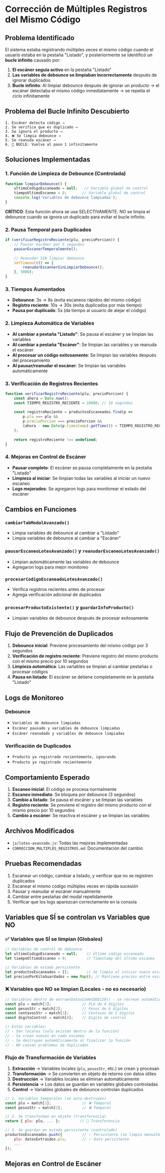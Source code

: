 # Corrección de Múltiples Registros del Mismo Código

## Problema Identificado
El sistema estaba registrando múltiples veces el mismo código cuando el usuario estaba en la pestaña "Listado", y posteriormente se identificó un **bucle infinito** causado por:

1. **El escáner seguía activo** en la pestaña "Listado"
2. **Las variables de debounce se limpiaban incorrectamente** después de ignorar duplicados
3. **Bucle infinito**: Al limpiar debounce después de ignorar un producto → el escáner detectaba el mismo código inmediatamente → se repetía el ciclo infinitamente

## Problema del Bucle Infinito Descubierto
```
1. Escáner detecta código → 
2. Se verifica que es duplicado → 
3. Se ignora el producto → 
4. ❌ Se limpia debounce → 
5. Se reanuda escáner → 
6. 🔄 BUCLE: Vuelve al paso 1 infinitamente
```

## Soluciones Implementadas

### 1. Función de Limpieza de Debounce (Controlada)
```javascript
function limpiarDebounce() {
    ultimoCodigoEscaneado = null;   // Variable global de control
    tiempoUltimoEscaneo = 0;       // Variable global de control
    console.log('Variables de debounce limpiadas');
}
```

**CRÍTICO**: Esta función ahora se usa SELECTIVAMENTE. NO se limpia el debounce cuando se ignora un duplicado para evitar el bucle infinito.

### 2. Pausa Temporal para Duplicados
```javascript
if (verificarRegistroReciente(plu, precioPorcion)) {
    // Pausar escáner por 5 segundos
    pausarEscanerTemporalmente();
    
    // Reanudar SIN limpiar debounce
    setTimeout(() => {
        reanudarEscannerSinLimpiarDebounce();
    }, 5000);
}
```

### 3. Tiempos Aumentados
- **Debounce**: 3s → 8s (evita escaneos rápidos del mismo código)
- **Registro reciente**: 10s → 30s (evita duplicados por más tiempo)
- **Pausa por duplicado**: 5s (da tiempo al usuario de alejar el código)

### 2. Limpieza Automática de Variables
- **Al cambiar a pestaña "Listado"**: Se pausa el escáner y se limpian las variables
- **Al cambiar a pestaña "Escáner"**: Se limpian las variables y se reanuda el escáner
- **Al procesar un código exitosamente**: Se limpian las variables después del procesamiento
- **Al pausar/reanudar el escáner**: Se limpian las variables automáticamente

### 3. Verificación de Registros Recientes
```javascript
function verificarRegistroReciente(plu, precioPorcion) {
    const ahora = Date.now();
    const TIEMPO_REGISTRO_RECIENTE = 10000; // 10 segundos
    
    const registroReciente = productosEscaneados.find(p => 
        p.plu === plu && 
        p.precioPorcion === precioPorcion &&
        (ahora - new Date(p.timestamp).getTime()) < TIEMPO_REGISTRO_RECIENTE
    );
    
    return registroReciente !== undefined;
}
```

### 4. Mejoras en Control de Escáner
- **Pausar completo**: El escáner se pausa completamente en la pestaña "Listado"
- **Limpieza al iniciar**: Se limpian todas las variables al iniciar un nuevo escaneo
- **Logs mejorados**: Se agregaron logs para monitorear el estado del escáner

## Cambios en Funciones

### `cambiarTabModalAvanzado()`
- Limpia variables de debounce al cambiar a "Listado"
- Limpia variables de debounce al cambiar a "Escáner"

### `pausarEscaneoLotesAvanzado()` y `reanudarEscaneoLotesAvanzado()`
- Limpian automáticamente las variables de debounce
- Agregaron logs para mejor monitoreo

### `procesarCodigoEscaneadoLotesAvanzado()`
- Verifica registros recientes antes de procesar
- Agrega verificación adicional de duplicados

### `procesarProductoExistente()` y `guardarInfoProducto()`
- Limpian variables de debounce después de procesar exitosamente

## Flujo de Prevención de Duplicados

1. **Debounce inicial**: Previene procesamiento del mismo código por 3 segundos
2. **Verificación de registro reciente**: Previene registro del mismo producto con el mismo precio por 10 segundos
3. **Limpieza automática**: Las variables se limpian al cambiar pestañas o procesar códigos
4. **Pausa en listado**: El escáner se detiene completamente en la pestaña "Listado"

## Logs de Monitoreo

### Debounce
- `Variables de debounce limpiadas`
- `Escáner pausado y variables de debounce limpiadas`
- `Escáner reanudado y variables de debounce limpiadas`

### Verificación de Duplicados
- `Producto ya registrado recientemente, ignorando`
- `Producto ya registrado recientemente`

## Comportamiento Esperado

1. **Escaneo inicial**: El código se procesa normalmente
2. **Escaneo inmediato**: Se bloquea por debounce (3 segundos)
3. **Cambio a listado**: Se pausa el escáner y se limpian las variables
4. **Registro reciente**: Se previene el registro del mismo producto con el mismo precio por 10 segundos
5. **Cambio a escáner**: Se reactiva el escáner y se limpian las variables

## Archivos Modificados

- `js/lotes-avanzado.js`: Todas las mejoras implementadas
- `CORRECCION_MULTIPLES_REGISTROS.md`: Documentación del cambio

## Pruebas Recomendadas

1. Escanear un código, cambiar a listado, y verificar que no se registren duplicados
2. Escanear el mismo código múltiples veces en rápida sucesión
3. Pausar y reanudar el escáner manualmente
4. Cambiar entre pestañas del modal repetidamente
5. Verificar que los logs aparezcan correctamente en la consola

## Variables que SÍ se controlan vs Variables que NO

### ✅ Variables que SÍ se limpian (Globales)
```javascript
// Variables de control de debounce
let ultimoCodigoEscaneado = null;    // Último código escaneado
let tiempoUltimoEscaneo = 0;         // Timestamp del último escaneo

// Variables de estado persistente
let productosEscaneados = [];        // Se limpia al iniciar nuevo escaneo
let preciosPorKiloGuardados = new Map(); // Mantiene precios entre escaneos
```

### ❌ Variables que NO se limpian (Locales - no es necesario)
```javascript
// Variables dentro de extraerDatosCodeCODE128() - se recrean automáticamente
const plu = match[1];              // PLU de 4 dígitos
const pesosStr = match[2];         // Pesos de 6 dígitos  
const centavosStr = match[3];      // Centavos de 2 dígitos
const digitoControl = match[4];    // Dígito de control

// Estas variables:
// - Son locales (solo existen dentro de la función)
// - Se crean nuevas en cada escaneo
// - Se destruyen automáticamente al finalizar la función
// - NO causan problemas de duplicados
```

### Flujo de Transformación de Variables
1. **Extracción** → Variables locales (`plu`, `pesosStr`, etc.) se crean y procesan
2. **Transformación** → Se convierten en objeto de retorno con datos útiles
3. **Destrucción** → Variables locales se eliminan automáticamente
4. **Persistencia** → Los datos se guardan en variables globales controladas
5. **Control** → Variables globales de debounce controlan duplicados

```javascript
// 1. Variables temporales (se auto-destruyen)
const plu = match[1];              // ❌ Temporal
const pesosStr = match[2];         // ❌ Temporal

// 2. Se transforman en objeto (transferencia)
return { plu: plu, ... };         // 🔄 Transferencia

// 3. Se guardan en estado persistente (controlado)
productosEscaneados.push({         // ✅ Persistente (se limpia manualmente)
    plu: datosExtraidos.plu,       // ✅ Dato persistente
    ...
});
```

## Mejoras en Control de Escáner
